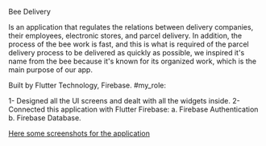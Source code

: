 Bee Delivery

Is an application that regulates the relations between delivery companies, their employees, electronic stores, and parcel delivery. In addition, the process of the bee work is fast, and this is what is required of the parcel delivery process to be delivered as quickly as possible, we inspired it's name from the bee because it's known for its organized work, which is the main purpose of our app.

 Built by Flutter Technology, Firebase.
 #my_role: 
 
 1- Designed all the UI screens and dealt with all the widgets inside.
 2- Connected this application with Flutter Firebase:
 a. Firebase Authentication 
 b. Firebase Database.

 <a href="https://github.com/aseelnrajab/MyGraduationProject/issues"> Here some screenshots for the application</a>
 
